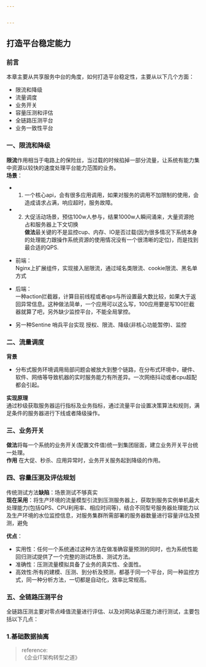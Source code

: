 ```yaml
---


---
```


<h2 id="打造平台稳定能力">打造平台稳定能力</h2>
<h3 id="前言">前言</h3>
<p>本章主要从共享服务中台的角度，如何打造平台稳定性，主要从以下几个方面：</p>
<ul>
<li>限流和降级</li>
<li>流量调度</li>
<li>业务开关</li>
<li>容量压测和评估</li>
<li>全链路压测平台</li>
<li>业务一致性平台</li>
</ul>
<h3 id="一、限流和降级">一、限流和降级</h3>
<p><strong>限流</strong>作用相当于电路上的保险丝，当过载的时候掐掉一部分流量，让系统有能力集中资源以较快的速度处理平台能力范围的业务。<br>
<strong>场景</strong>：</p>
<ul>
<li>
<ol>
<li>一个核心api，会有很多应用调用，如果对服务的调用不加限制的使用，会造成请求占满，响应超时，服务故障。</li>
</ol>
</li>
<li>
<ol start="2">
<li>大促活动场景，预估100w人参与，结果1000w人瞬间涌来，大量资源抢占和服务器上下文切换<br>
<strong>做法</strong>最关键的不是监控cup、内存、IO是否过载(因为很多情况下系统本身的处理能力跟操作系统资源的使用情况没有一个很清晰的定位)，而是找到最合适的QPS.</li>
</ol>
</li>
<li>
<p>前端：<br>
Nginx上扩展组件，实现接入层限流，通过域名类限流、cookie限流、黑名单方式</p>
</li>
<li>
<p>后端：<br>
一种action拦截器，计算目前线程或者qps与所设置最大数比较，如果大于返回异常信息。这种做法简单，一个应用可以这么写，100应用要是写100拦截器就算了吧，另外缺少监控平台，不能全局掌控。</p>
</li>
<li>
<p>另一种Sentine 哨兵平台实现 授权、限流、降级(非核心功能暂停)、监控</p>
</li>
</ul>
<h3 id="二、流量调度">二、流量调度</h3>
<p><strong>背景</strong></p>
<ul>
<li>分布式服务环境调用局部问题会被放大到整个链路，在分布式环境中，硬件、软件、网络等导致机器的实时服务能力有所差异。一次网络抖动或者cpu超配都会引起。</li>
</ul>
<p><strong>实现原理</strong><br>
通过秒级获取服务器运行指标及业务指标，通过流量平台设置决策算法和规则，满足条件的服务器进行下线或者降级操作。</p>
<h3 id="三、业务开关">三、业务开关</h3>
<p><strong>做法</strong>将每一个系统的业务开关(配置文件值)统一到集团层面，建立业务开关平台统一处理。<br>
<strong>作用</strong>  在大促、秒杀、应用异常时，业务开关服务起到降级的作用。</p>
<h3 id="四、容量压测及评估规划">四、容量压测及评估规划</h3>
<p>传统测试方法<strong>缺陷</strong>：场景测试不够真实<br>
<strong>现在采用</strong>：将生产环境的流量模型引流到压测服务器上，获取到服务实例单机最大处理能力(包括QPS、CPU利用率、相应时间等)，结合不同型号服务器处理能力以及生产环境的水位监控信息，对服务集群所需部署的服务器数量进行容量评估及预测，避免</p>
<p><strong>优点</strong>：</p>
<ul>
<li>实用性：任何一个系统通过这种方法在做准确容量预测的同时，也为系统性能回归测试提供了一个完整的测试场景、测试方法。</li>
<li>准确性：压测流量模拟具备了业务的真实性、全面性。</li>
<li>高效性:所有的建模、压测、到分析及预测，都基于同一个平台，同一种监控方式，同一种分析方法，一切都是自动化，效率比常规高。</li>
</ul>
<h3 id="五、全链路压测平台">五、全链路压测平台</h3>
<p>全链路压测主要对零点峰值流量进行评估、以及对网站承压能力进行测试，主要包括以下几点：</p>
<h3 id="基础数据抽离">1.基础数据抽离</h3>
<blockquote>
<p>reference:<br>
《企业IT架构转型之道》</p>
</blockquote>

